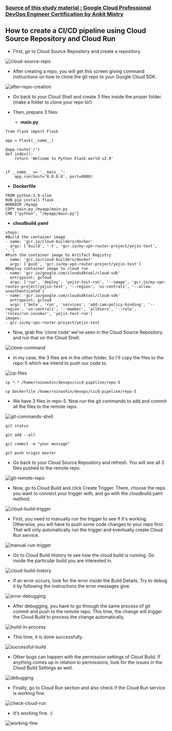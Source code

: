 ### [Source of this study material : Google Cloud Professional DevOps Engineer Certification by Ankit Mistry](https://www.udemy.com/course/gcp-google-cloud-professional-devops-engineer-certification/)


## How to create  a CI/CD pipeline using Cloud Source Repository and Cloud Run


- First, go to Cloud Source Repository and create a repository.


![cloud-source-repo](/GCP_pictures/Study-logs/CI-CD-Pipeline/cloud-source-repository.PNG "Cloud Source Repository - repository creation")


- After creating a repo, you will get this screen giving command instructions on how to clone the git repo to your Google Cloud SDK. 


![after-repo-creation](/GCP_pictures/Study-logs/CI-CD-Pipeline/after-repo-creation.PNG "After repo creation")


- Go back to your Cloud Shell and create 3 files inside the proper folder. (make a folder to clone your repo to!)


- Then, prepare 3 files:

  - **main.py**

```
from flask import Flask

app = Flask(__name__)

@app.route('/')
def index():
    return 'Welcome to Python Flask world v2.0'


if __name__ == '__main__':
    app.run(host='0.0.0.0', port=8080)
```


  - **Dockerfile**

```
FROM python:3.9-slim
RUN pip install flask
WORKDIR /myapp
COPY main.py /myapp/main.py
CMD ["python", "/myapp/main.py"]
```


  - **cloudbuild.yaml**

```
steps:
#Build the container image
- name: 'gcr.io/cloud-builders/docker'
  args: ['build', '-t', 'gcr.io/my-vpn-router-project/yejin-test', '.']
#Push the container image to Artifact Registry
- name: 'gcr.io/cloud-builders/docker'
  args: ['push', 'gcr.io/my-vpn-router-project/yejin-test']
#Deploy container image to cloud run
- name: 'gcr.io/google.com/cloudsdktool/cloud-sdk'
  entrypoint: gcloud
  args: ['run', 'deploy', 'yejin-test-run', '--image', 'gcr.io/my-vpn-router-project/yejin-test', '--region', 'us-central1', '--allow-unauthenticated']
- name: 'gcr.io/google.com/cloudsdktool/cloud-sdk'
  entrypoint: gcloud
  args: ['beta', 'run', 'services', 'add-iam-policy-binding', '--region', 'us-central1', '--member', 'allUsers', '--role', 'roles/run.invoker', 'yejin-test-run']
images:
- gcr.io/my-vpn-router-project/yejin-test
```


- Now, grab the 'clone code' we've seen in the Cloud Source Repository and run that on the Cloud Shell:


![clone-command](/GCP_pictures/Study-logs/CI-CD-Pipeline/clone-command.PNG "Clone command")


- In my case, the 3 files are in the other folder. So I'll copy the files to the repo-5 which we intend to push our code to.


![cp-files](/GCP_pictures/Study-logs/CI-CD-Pipeline/cp-files.PNG "Copy files to the directory")


```
cp *.* /home/roinashin/devops/cicd-pipeline/repo-5

cp Dockerfile /home/roinashin/devops/cicd-pipeline/repo-5
```

- We have 3 files in repo-5. Now run the git commands to add and commit all the files to the remote repo.


![git-commands-shell](/GCP_pictures/Study-logs/CI-CD-Pipeline/git-command-shell.PNG "Git commands in the Cloud Shell")


```
git status

git add --all

git commit -m "your message"

git push origin master
```


- Go back to your Cloud Source Repository and refresh. You will see all 3 files pushed to the remote repo.


![git-remote-repo](/GCP_pictures/Study-logs/CI-CD-Pipeline/git-remote-repo.PNG "Cloud Source Repository with 3 files pushed")


- Now, go to Cloud Build and click Create Trigger. There, choose the repo you want to connect your trigger with, and go with the cloudbuild.yaml method.


![cloud-build-trigger](/GCP_pictures/Study-logs/CI-CD-Pipeline/cloud-build-trigger.PNG "Cloud Build Trigger creation")


- First, you need to manually run the trigger to see if it's working. Otherwise, you will have to push some code changes to your repo first. That will only automatically run the trigger and eventually create Cloud Run service.


![manual-run-trigger](/GCP_pictures/Study-logs/CI-CD-Pipeline/manual-trigger-run.PNG "Manually run the trigger")


- Go to Cloud Build History to see how the cloud build is running. Go inside the particular build you are interested in.


![cloud-build-history](/GCP_pictures/Study-logs/CI-CD-Pipeline/cloud-build-history.PNG "Cloud Build History")


- If an error occurs, look for the error inside the Build Details. Try to debug it by following the instructions the error messages give.


![error-debugging](/GCP_pictures/Study-logs/CI-CD-Pipeline/error-debugging.PNG "Error debugging")



- After debugging, you have to go through the same process of git commit and push to the remote repo. This time, the change will trigger the Cloud Build to process the change automatically.


![build-in-process](/GCP_pictures/Study-logs/CI-CD-Pipeline/build-processing.PNG "Build in process")


- This time, it is done successfully.


![successful-build](/GCP_pictures/Study-logs/CI-CD-Pipeline/successful-build.PNG "Successful build")


- Other bugs can happen with the permission settings of Cloud Build. If anything comes up in relation to permissions, look for the issues in the Cloud Build Settings as well.


![debugging](/GCP_pictures/Study-logs/CI-CD-Pipeline/other-debugging-issue.PNG "Other debugging method")


- Finally, go to Cloud Run section and also check if the Cloud Run service is working fine.


![check-cloud-run](/GCP_pictures/Study-logs/CI-CD-Pipeline/cloud-run-check.PNG "Cloud Run check")


- It's working fine. :)


![working-fine](/GCP_pictures/Study-logs/CI-CD-Pipeline/working-fine.PNG "Working fine!")



